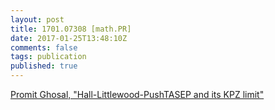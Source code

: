 ```yaml
---
layout: post
title: 1701.07308 [math.PR]
date: 2017-01-25T13:48:10Z
comments: false
tags: publication
published: true
---
```


[Promit Ghosal, "Hall-Littlewood-PushTASEP and its KPZ limit"](http://arxiv.org/abs/1701.07308v1)
